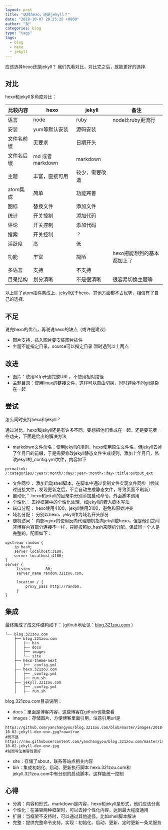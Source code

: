 ```yaml
---
layout: post
title: "选择hexo，还是jekyll？"
date: "2018-10-07 20:25:25 +0800"
author: "友"
categories: blog
type: "tags"
tags:
  - blog
  - hexo
  - jekyll
---
```


应该选择hexo还是jekyll？ 我们先看对比，对比完之后，就能更好的选择.

## 对比
hexo和jekyll多角度对比：

|   比较内容    |    hexo    |    jekyll    |   备注  |
|--------------|-----------|--------------|--------------|
|  语言 | node | ruby | node比ruby更流行 |
|  安装 | yum等默认安装 | 源码安装 |   |
|  文件名前缀 | 无要求 | 日期开头 |   |
|  文件名后缀 | md 或者 markdown | markdown |   |
|  主题 | 丰富，直接可用 | 较少，需要改造 |  |
|  atom集成 | 简单 | 功能完善 | |
|  图标 | 替换文件 | 添加文件| |
|  统计 | 开关控制 | 添加代码 |   |
|  评论 | 开关控制 | 添加代码 |  |
|  搜索 | 开关控制 | ？ | |
|  活跃度| 高   | 低|  |
|  功能 | 丰富 | 简陋 | hexo把能想到的基本都加上了 |
| 多语言 | 支持 | 不支持| |
| 目录结构 | 划分清晰 | 不是很清晰|很容易切换主题等|

以上除了atom插件集成上，jekyll优于hexo，其他方面都不占优势，相信有了自己的选择.

## 不足
说完hexo的优点，再说说hexo的缺点（或许是建议）
- 图片支持，插入图片要安装图片插件
- 主题不能指定目录，source可以指定目录
暂时遇到以上两点

## 改进
- 图片：使用http开通完整URL，不使用相对路径
- 主题目录：使用linux的链接文件，这样可以自由切换，同时避免不同git混杂在一起

## 尝试
怎么同时支持hexo和jekyll？

通过对比，hexo和jekyll还是有许多不同，要想把他们集成在一起，还是要花费一些功夫，下面是给出的解决方法
- markdown文件命名：使用jekyll的规则，hexo使用原生文件名，但jekyll去掉了年月日的前缀，于是需要修改jekyll静态文件生成规则，添加上年月日，修改jekyll的_config.yml文件，内容如下
```
permalink: /:categories/:year/:month/:day/:year-:month-:day-:title:output_ext
```
- 文件同步： 添加启动shell脚本，在脚本中通过复制文件实现文件同步（尝试过链接文件，发现更新之后，不会自动生成静态文件，导致页面不刷新）
- 自动化： hexo和jekyll的目录中分别添加启动命令，外面脚本调用
- 个性化： 去掉框架中的个性化处理，如jekyll的嵌入脚本写法
- 端口分配： hexo使用4100，jekyll使用3100，避免和原始冲突
- 域名分配： 分别以hexo、jekyll作为域名开头部分
- 随机访问： 内部nginx的使用反向代理随机指向jekyll或hexo，但是他们之间非博客内容部分连接不一样，只能按照ip_hash来随机分配，保证同一个人是完整的，配置如下：
```
upstream random {
    ip_hash;
    server localhost:3100;
    server localhost:4100;
}
server {
     listen       80;
     server_name random.321zou.com;

     location / {
         proxy_pass http://random;
     }
}
```

## 集成
最终集成了成文件结构如下：（github地址见：[blog.321zou.com](https://github.com/yanchangyou/blog.321zou.com) ）
```
└── blog.321zou.com
    ├── blog.321zou.com
    │   ├── bin
    │   ├── docs
    │   ├── images
    │   └── site
    ├── hexo-theme-next
    │   ├── _config.yml
    ├── hexo.321zou.com
    │   ├── _config.yml
    │   ├── run.sh
    ├── jekyll.321zou.com
    │   ├── _config.yml
    │   ├── run.sh
```
blog.321zou.com目录说明：
- docs：里面是博客内容，这些博客在github也能查看
- images：存储图片，方便博客里面引用，注意引用url是
```
https://github.com/yanchangyou/blog.321zou.com/blob/master/images/2018-10-02-jekyll-dev-env.jpg?raw=true
#而不是
https://raw.githubusercontent.com/yanchangyou/blog.321zou.com/master/images/2018-10-02-jekyll-dev-env.jpg
#前面写法兼容性更好
```
- site：存储了about，联系等站点相关内容
- bin：集成初始化、启动、更新执行脚本
hexo.321zou.com和jekyll.321zou.com中有分别的启动脚本，这样能统一控制

## 心得
- 分离：内容和形式，markdown是内容，hexo和jekyll是形式，他们应该分离
- 个性化：在兼容两种框架时，可以去掉个性化内容，达到最大程度通用
- 扩展：当框架不支持时，可以通过其他途径，比如shell脚本解决
- 完整：提供完整命令支持，实现：初始化、启动、更新、定时更新一条龙服务
